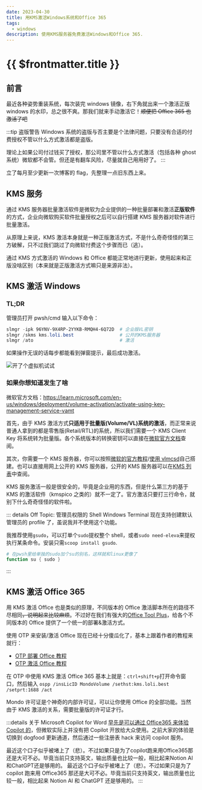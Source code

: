 ```yaml
---
date: 2023-04-30
title: 用KMS激活Windows系统和Office 365
tags:
  - windows
description: 使用KMS服务器免费激活Windows和Office 365.
---
```


# {{ $frontmatter.title }}

## 前言

最近各种姿势重装系统，每次装完 windows 镜像，右下角就出来一个激活正版 windows 的水印，总之很不爽。那我们就来手动激活它！<del>顺便把 Office 365 也激活了吧</del>

:::tip 盗版警告
Windows 系统的盗版与否主要是个法律问题，只要没有合适的付费授权不管以什么方式激活都是盗版。

理论上如果公司付过钱买了授权，那公司里不管以什么方式激活（包括各种 ghost 系统）微软都不会管。但还是有翻车风险，尽量就自己用用好了。
:::

<Shade>立了每月至少更新一次博客的 flag，先整理一点旧东西上来。</Shade>

## KMS 服务

通过 KMS 服务器批量激活软件是微软为企业提供的一种批量部署和激活**正版软件**的方式，企业向微软购买软件批量授权之后可以自行搭建 KMS 服务器对软件进行批量激活。

从原理上来说，KMS 激活本身就是一种正版激活方式，不是什么奇奇怪怪的第三方破解，只不过我们跳过了向微软付费这个步骤而已（逃）。

通过 KMS 方式激活的 Windows 和 Office 都能正常地进行更新，使用起来和正版没啥区别（本来就是正版激活方式嘛<Shade>只是来源非法</Shade>）。

## KMS 激活 Windows

### TL;DR

管理员打开 pwsh/cmd 输入以下命令：

```powershell
slmgr -ipk 96YNV-9X4RP-2YYKB-RMQH4-6Q72D  # 企业版VL密钥
slmgr /skms kms.loli.best                 # 公开的KMS服务器
slmgr /ato                                # 激活
```

如果操作无误的话每步都能看到弹窗提示，最后成功激活。

![开了个虚拟机试试](https://s2.loli.net/2023/05/01/TK1jMJ4Fy5XlgBL.png)

### 如果你想知道发生了啥

微软官方文档：https://learn.microsoft.com/en-us/windows/deployment/volume-activation/activate-using-key-management-service-vamt

首先，由于 KMS 激活方式**只适用于批量版(Volume/VL)系统的激活**，而正常来说普通人拿到的都是零售版(Retail/RTL)的系统，所以我们需要一个 KMS Client Key 将系统转为批量版。各个系统版本的转换密钥可以直接在[微软官方文档](https://learn.microsoft.com/en-us/windows-server/get-started/kms-client-activation-keys)查阅。

其次，你需要一个 KMS 服务器，你可以按照[微软的官方教程](https://learn.microsoft.com/en-us/windows-server/get-started/kms-create-host)/[使用 vlmcsd](https://github.com/Wind4/vlmcsd)自己搭建。也可以直接用网上公开的 KMS 服务器，公开的 KMS 服务器可以在[KMS 列表](https://www.coolhub.top/tech-articles/kms_list.html)中查阅。

KMS 服务激活一般是很安全的，毕竟是企业用的东西，但是什么第三方的基于 KMS 的激活软件（kmspico 之类的）就不一定了。官方激活只要打三行命令，就别下什么奇奇怪怪的软件啦。

::: details Off Topic: 管理员权限的 Shell
Windows Terminal 现在支持创建默认管理员的 profile 了，虽说我并不使用这个功能。

我推荐使用`gsudo`，可以打单个`sudo`提权整个 shell，或者`sudo need-eleva`来提权执行某条命令。安装只需`scoop install gsudo`.

```powershell
# 在pwsh里给单独的sudo加个su的别名，这样就和linux更像了
function su { sudo }
```

:::

## KMS 激活 Office 365

用 KMS 激活 Office 也是类似的原理，不同版本的 Office 激活脚本所在的路径不尽相同<del>，说明起来比较麻烦</del>。不过好在我们有强大的[Office Tool Plus](https://otp.landian.vip/zh-cn/)，给各个不同版本的 Office 提供了一个统一的部署&激活方式。

使用 OTP 来安装/激活 Office 现在已经十分傻瓜化了，基本上跟着作者的教程来就行：

- [OTP 部署 Office 教程](https://www.coolhub.top/archives/11)
- [OTP 激活 Office 教程](https://www.coolhub.top/archives/14)

在 OTP 中使用 KMS 激活 Office 365 基本上就是：`ctrl+shift+p`打开命令窗口，然后输入
`ospp /insLicID MondoVolume /sethst:kms.loli.best /setprt:1688 /act`

Mondo 许可证是个神奇的内部许可证，可以让你使用 Office 的全部功能。当然由于 KMS 激活的关系，需要批量版的许可证才行。

:::details 关于 Microsoft Copilot for Word
[早先是可以通过 Office365 来体验 Copilot 的](https://www.coolhub.top/archives/235)，但微软实际上并没有把 Copilot 开放给大众使用。之前大家的体验是切换到 dogfood 更新通道，然后通过一些注册表 hack 来访问 copilot 服务。

最近这个口子似乎被堵上了（悲）。不过如果只是为了copilot跑来用Office365那还是大可不必。毕竟当前只支持英文，输出质量也比较一般，相比起来Notion AI和ChatGPT还是够用的。
最近这个口子似乎被堵上了（悲）。不过如果只是为了 copilot 跑来用 Office365 那还是大可不必。毕竟当前只支持英文，输出质量也比较一般，相比起来 Notion AI 和 ChatGPT 还是够用的。
:::
